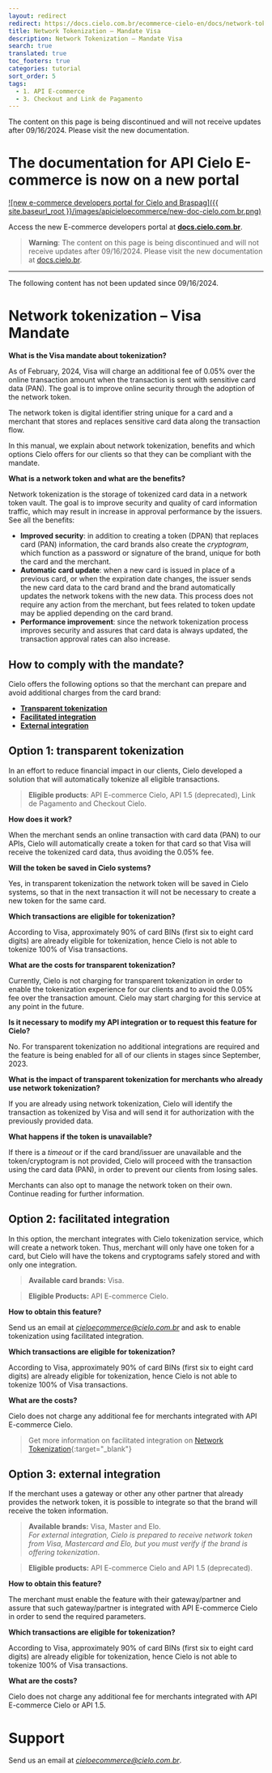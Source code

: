 ```yaml
---
layout: redirect
redirect: https://docs.cielo.com.br/ecommerce-cielo-en/docs/network-tokenization
title: Network Tokenization – Mandate Visa
description: Network Tokenization – Mandate Visa
search: true
translated: true
toc_footers: true
categories: tutorial
sort_order: 5
tags:
  - 1. API E-commerce
  - 3. Checkout and Link de Pagamento
---
```


<aside class="warning"> The content on this page is being discontinued and will not receive updates after 09/16/2024. Please visit the new documentation.</aside>

# The documentation for API Cielo E-commerce is now on a new portal

[![new e-commerce developers portal for Cielo and Braspag]({{ site.baseurl_root }}/images/apicieloecommerce/new-doc-cielo.com.br.png)](https://docs.cielo.com.br/english)

Access the new E-commerce developers portal at **[docs.cielo.com.br](https://docs.cielo.com.br/english)**.

> **Warning**: The content on this page is being discontinued and will not receive updates after 09/16/2024. Please visit the new documentation at [docs.cielo.br](https://docs.cielo.com.br/ecommerce-cielo-en/docs/what-is-card-tokenization).

--------------------------------------------------------------------------------------------------------------------------

<aside class="warning"> The following content has not been updated since 09/16/2024.</aside>

# Network tokenization – Visa Mandate

**What is the Visa mandate about tokenization?**

As of February, 2024, Visa will charge an additional fee of 0.05% over the online transaction amount when the transaction is sent with sensitive card data (PAN). The goal is to improve online security through the adoption of the network token.

The network token is digital identifier string unique for a card and a merchant that stores and replaces sensitive card data along the transaction flow.

In this manual, we explain about network tokenization, benefits and which options Cielo offers for our clients so that they can be compliant with the mandate.

**What is a network token and what are the benefits?**

Network tokenization is the storage of tokenized card data in a network token vault.
The goal is to improve security and quality of card information traffic, which may result in increase in approval performance by the issuers. See all the benefits:

* **Improved security**: in addition to creating a token (DPAN) that replaces card (PAN) information, the card brands also create the *cryptogram*, which function as a password or signature of the brand, unique for both the card and the merchant.
* **Automatic card update**: when a new card is issued in place of a previous card, or when the expiration date changes, the issuer sends the new card data to the card brand and the brand automatically updates the network tokens with the new data. This process does not require any action from the merchant, but fees related to token update may be applied depending on the card brand.
* **Performance improvement**: since the network tokenization process improves security and assures that card data is always updated, the transaction approval rates can also increase.

## How to comply with the mandate?

Cielo offers the following options so that the merchant can prepare and avoid additional charges from the card brand:

* **[Transparent tokenization](https://developercielo.github.io/en/tutorial/tokenizacaobandeira#option-1-transparent-tokenization)**
* **[Facilitated integration](https://developercielo.github.io/en/tutorial/tokenizacaobandeira#option-2-facilitated-integration)**
* **[External integration](https://developercielo.github.io/en/tutorial/tokenizacaobandeira#option-3-external-integration)**

## Option 1: transparent tokenization

In an effort to reduce financial impact in our clients, Cielo developed a solution that will automatically tokenize all eligible transactions.

> **Eligible products**: API E-commerce Cielo, API 1.5 (deprecated), Link de Pagamento and Checkout Cielo.

**How does it work?**

When the merchant sends an online transaction with card data (PAN) to our APIs, Cielo will automatically create a token for that card so that Visa will receive the tokenized card data, thus avoiding the 0.05% fee.

**Will the token be saved in Cielo systems?**

Yes, in transparent tokenization the network token will be saved in Cielo systems, so that in the next transaction it will not be necessary to create a new token for the same card.

**Which transactions are eligible for tokenization?**

According to Visa, approximately 90% of card BINs (first six to eight card digits) are already eligible for tokenization, hence Cielo is not able to tokenize 100% of Visa transactions.

**What are the costs for transparent tokenization?**

Currently, Cielo is not charging for transparent tokenization in order to enable the tokenization experience for our clients and to avoid the 0.05% fee over the transaction amount. Cielo may start charging for this service at any point in the future.

**Is it necessary to modify my API integration or to request this feature for Cielo?**

No. For transparent tokenization no additional integrations are required and the feature is being enabled for all of our clients in stages since September, 2023.

**What is the impact of transparent tokenization for merchants who already use network tokenization?**

If you are already using network tokenization, Cielo will identify the transaction as tokenized by Visa and will send it for authorization with the previously provided data.

**What happens if the token is unavailable?**

If there is a *timeout* or if the card brand/issuer are unavailable and the token/cryptogram is not provided, Cielo will proceed with the transaction using the card data (PAN), in order to prevent our clients from losing sales.

Merchants can also opt to manage the network token on their own. Continue reading for further information.

## Option 2: facilitated integration

In this option, the merchant integrates with Cielo tokenization service, which will create a network token. Thus, merchant will only have one token for a card, but Cielo will have the tokens and cryptograms safely stored and with only one integration.

> **Available card brands:** Visa.

> **Eligible Products:** API E-commerce Cielo.

**How to obtain this feature?**

Send us an email at *cieloecommerce@cielo.com.br* and ask to enable tokenization using facilitated integration.

**Which transactions are eligible for tokenization?**

According to Visa, approximately 90% of card BINs (first six to eight card digits) are already eligible for tokenization, hence Cielo is not able to tokenize 100% of Visa transactions.

**What are the costs?**

Cielo does not charge any additional fee for merchants integrated with API E-commerce Cielo.

> Get more information on facilitated integration on [Network Tokenization](https://developercielo.github.io/en/manual/cielo-ecommerce#network-tokenization){:target="_blank"}

## Option 3: external integration

If the merchant uses a gateway or other any other partner that already provides the network token, it is possible to integrate so that the brand will receive the token information.

> **Available brands:** Visa, Master and Elo.<br>
> *For external integration, Cielo is prepared to receive network token from Visa, Mastercard and Elo, but you must verify if the brand is offering tokenization*.

> **Eligible products:** API E-commerce Cielo and API 1.5 (deprecated).

**How to obtain this feature?**

The merchant must enable the feature with their gateway/partner and assure that such gateway/partner is integrated with API E-commerce Cielo in order to send the required parameters.

**Which transactions are eligible for tokenization?**

According to Visa, approximately 90% of card BINs (first six to eight card digits) are already eligible for tokenization, hence Cielo is not able to tokenize 100% of Visa transactions.

**What are the costs?**

Cielo does not charge any additional fee for merchants integrated with API E-commerce Cielo or API 1.5.

# Support

Send us an email at *cieloecommerce@cielo.com.br*.
